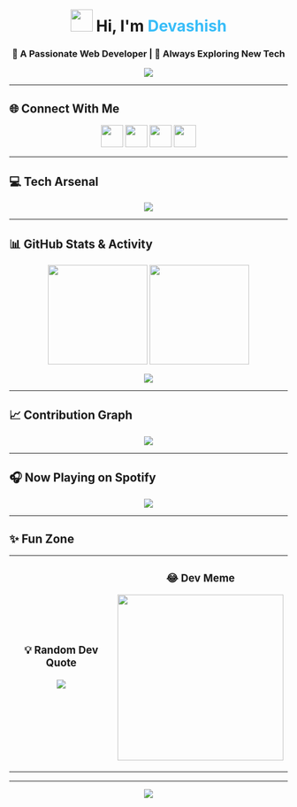 <!-- HEADER WITH GIF -->
<h1 align="center">
  <img src="https://media.giphy.com/media/hvRJCLFzcasrR4ia7z/giphy.gif" width="40"> 
  Hi, I'm <span style="color:#38BDF8;">Devashish</span>
</h1>

<h3 align="center">🚀 A Passionate Web Developer | 🌱 Always Exploring New Tech</h3>

<p align="center">
  <img src="https://readme-typing-svg.herokuapp.com?font=Poppins&size=22&pause=1000&color=00F7FF&center=true&vCenter=true&width=600&lines=Full+Stack+Web+Developer;Frontend+%26+Backend+Learner;Tech+Explorer+%F0%9F%9A%80;Lifelong+Learner+%F0%9F%93%9A" />
</p>

---

## 🌐 Connect With Me  
<p align="center">
  <a href="https://instagram.com/yourid"><img src="https://skillicons.dev/icons?i=instagram" width="40"/></a>
  <a href="https://linkedin.com/in/yourid"><img src="https://skillicons.dev/icons?i=linkedin" width="40"/></a>
  <a href="mailto:youremail@gmail.com"><img src="https://skillicons.dev/icons?i=gmail" width="40"/></a>
  <a href="https://x.com/yourid"><img src="https://skillicons.dev/icons?i=twitter" width="40"/></a>
</p>

---

## 💻 Tech Arsenal  
<p align="center">
  <img src="https://skillicons.dev/icons?i=html,css,js,react,tailwind,bootstrap,python,java,cpp,mysql,git,github,vscode,figma&theme=dark" />
</p>

---

## 📊 GitHub Stats & Activity  
<p align="center">
  <img src="https://github-readme-stats.vercel.app/api?username=devashish&theme=radical&show_icons=true&hide_border=true" height="180em"/>
  <img src="https://github-readme-streak-stats.herokuapp.com/?user=devashish&theme=radical&hide_border=true" height="180em"/>
</p>

<p align="center">
  <img src="https://github-readme-stats.vercel.app/api/top-langs/?username=devashish&theme=radical&layout=compact&hide_border=true" />
</p>

---

## 📈 Contribution Graph  
<p align="center">
  <img src="https://github-readme-activity-graph.vercel.app/graph?username=devashish&theme=tokyo-night" />
</p>

---

## 🎧 Now Playing on Spotify  
<p align="center">
  <img src="https://spotify-github-profile.vercel.app/api/view?uid=yourspotifyid&cover_image=true&theme=novatorem&show_offline=false&background_color=121212&bar_color=1DB954&bar_color_cover=true" />
</p>

---

## ✨ Fun Zone  
<table align="center">
  <tr>
    <td width="50%">
      <h3 align="center">💡 Random Dev Quote</h3>
      <p align="center">
        <img src="https://quotes-github-readme.vercel.app/api?type=horizontal&theme=tokyonight" />
      </p>
    </td>
    <td width="50%">
      <h3 align="center">😂 Dev Meme</h3>
      <p align="center">
        <img src="https://i.imgur.com/2s9XHhK.gif" width="300"/>
      </p>
    </td>
  </tr>
</table>

---

<p align="center">
  <img src="https://visitcount.itsvg.in/api?id=devashish&icon=5&color=12" />
</p>

